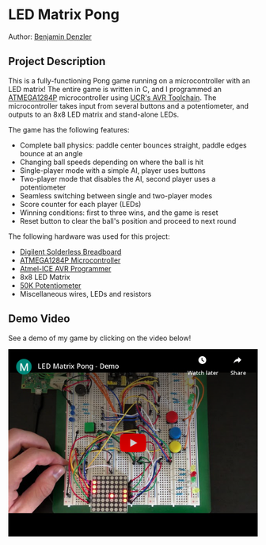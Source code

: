 # LED Matrix Pong
 
 Author: [Benjamin Denzler](https://github.com/ben-denzler)
 
 ## Project Description
 
 This is a fully-functioning Pong game running on a microcontroller with an LED matrix! The entire game is written in C, and I programmed an [ATMEGA1284P](https://www.microchip.com/wwwproducts/en/ATmega1284p) microcontroller using [UCR's AVR Toolchain](https://github.com/jmcda001/UCRCS120B_AVRTools). The microcontroller takes input from several buttons and a potentiometer, and outputs to an 8x8 LED matrix and stand-alone LEDs.
 
 The game has the following features:
 * Complete ball physics: paddle center bounces straight, paddle edges bounce at an angle
 * Changing ball speeds depending on where the ball is hit
 * Single-player mode with a simple AI, player uses buttons
 * Two-player mode that disables the AI, second player uses a potentiometer
 * Seamless switching between single and two-player modes
 * Score counter for each player (LEDs)
 * Winning conditions: first to three wins, and the game is reset
 * Reset button to clear the ball's position and proceed to next round
 
 The following hardware was used for this project:
 * [Digilent Solderless Breadboard](https://www.digikey.com/en/products/detail/digilent-inc/340-002-1/9556131)
 * [ATMEGA1284P Microcontroller](https://www.microchip.com/wwwproducts/en/ATmega1284p)
 * [Atmel-ICE AVR Programmer](https://www.digikey.com/en/products/detail/microchip-technology/ATATMEL-ICE-PCBA/4753383)
 * 8x8 LED Matrix
 * [50K Potentiometer](https://www.digikey.com/en/products/detail/tt-electronics-bi/P160KN2-0EC15B50K/5957458)
 * Miscellaneous wires, LEDs and resistors

## Demo Video
See a demo of my game by clicking on the video below!

[![LED Matrix Pong Demo](docs/Video-screenshot.png)](https://youtu.be/rEYT3FIv4lE "LED Matrix Pong - Demo")
